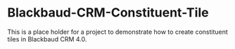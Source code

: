 Blackbaud-CRM-Constituent-Tile
==============================
This is a place holder for a project to demonstrate how to create constituent tiles in Blackbaud CRM 4.0.